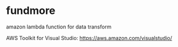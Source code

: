 # fundmore
amazon lambda function for data transform


AWS Toolkit for Visual Studio: https://aws.amazon.com/visualstudio/
